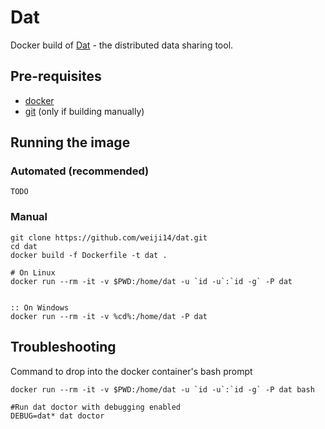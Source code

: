 # Dat

Docker build of [Dat](https://github.com/datproject/dat) - the distributed data sharing tool.

## Pre-requisites

- [docker](https://www.docker.com/)
- [git](https://git-scm.com/) (only if building manually)

## Running the image

### Automated (recommended)

    TODO

### Manual

    git clone https://github.com/weiji14/dat.git
    cd dat
    docker build -f Dockerfile -t dat .
    
    # On Linux
    docker run --rm -it -v $PWD:/home/dat -u `id -u`:`id -g` -P dat
    
    
    :: On Windows
    docker run --rm -it -v %cd%:/home/dat -P dat

## Troubleshooting

Command to drop into the docker container's bash prompt

    docker run --rm -it -v $PWD:/home/dat -u `id -u`:`id -g` -P dat bash
    
    #Run dat doctor with debugging enabled
    DEBUG=dat* dat doctor

